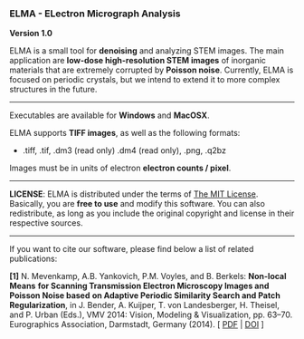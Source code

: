 ### ELMA - ELectron Micrograph Analysis

__Version 1.0__

ELMA is a small tool for **denoising** and analyzing STEM images. The main application are **low-dose high-resolution STEM images** of inorganic materials that are extremely corrupted by **Poisson noise**. Currently, ELMA is focused on periodic crystals, but we intend to extend it to more complex structures in the future.
___
Executables are available for **Windows** and **MacOSX**.

ELMA supports **TIFF images**, as well as the following formats:
* .tiff, .tif, .dm3 (read only) .dm4 (read only), .png, .q2bz

Images must be in units of electron **electron counts / pixel**.
___
**LICENSE**: ELMA is distributed under the terms of [The MIT License](LICENSE.txt).  
Basically, you are **free to use** and modify this software. You can also redistribute, as long as you include the original copyright and license in their respective sources.
___
If you want to cite our software, please find below a list of related publications:

**[1]** N. Mevenkamp, A.B. Yankovich, P.M. Voyles, and B. Berkels: **Non-local Means**
    **for Scanning Transmission Electron Microscopy Images and Poisson Noise based**
    **on Adaptive Periodic Similarity Search and Patch Regularization**, in
    J. Bender, A. Kuijper, T. von Landesberger, H. Theisel, and P. Urban (Eds.),
    VMV 2014: Vision, Modeling & Visualization, pp. 63–70.
    Eurographics Association, Darmstadt, Germany (2014). [ [PDF](http://www.aices.rwth-aachen.de:8080/~mevenkamp/papers/VMV2014/MeYaVoBe2014.pdf) | [DOI](http://dx.doi.org/10.2312/vmv.20141277) ]
